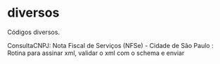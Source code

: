 # diversos
Códigos diversos.

ConsultaCNPJ:
Nota Fiscal de Serviços (NFSe) - Cidade de São Paulo : Rotina para assinar xml, validar o xml com o schema e enviar 
